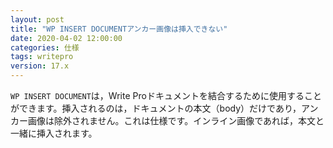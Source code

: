 ```yaml
---
layout: post
title: "WP INSERT DOCUMENTアンカー画像は挿入できない"
date: 2020-04-02 12:00:00
categories: 仕様
tags: writepro 
version: 17.x
---
```


``WP INSERT DOCUMENT``は，Write Proドキュメントを結合するために使用することができます。挿入されるのは，ドキュメントの本文（body）だけであり，アンカー画像は除外されません。これは仕様です。インライン画像であれば，本文と一緒に挿入されます。
